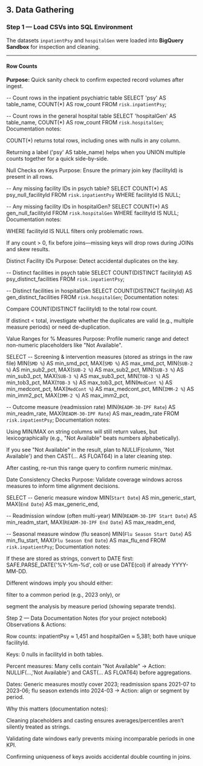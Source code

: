 ## 3. Data Gathering

### Step 1 — Load CSVs into SQL Environment
The datasets `inpatientPsy` and `hospitalGen` were loaded into **BigQuery Sandbox** for inspection and cleaning.

---

#### Row Counts
**Purpose:** Quick sanity check to confirm expected record volumes after ingest.

-- Count rows in the inpatient psychiatric table
SELECT 'psy' AS table_name, COUNT(*) AS row_count
FROM `risk.inpatientPsy`;

-- Count rows in the general hospital table
SELECT 'hospitalGen' AS table_name, COUNT(*) AS row_count
FROM `risk.hospitalGen`;
Documentation notes:

COUNT(*) returns total rows, including ones with nulls in any column.

Returning a label ('psy' AS table_name) helps when you UNION multiple counts together for a quick side-by-side.

Null Checks on Keys
Purpose: Ensure the primary join key (facilityId) is present in all rows.

-- Any missing facility IDs in psych table?
SELECT COUNT(*) AS psy_null_facilityId
FROM `risk.inpatientPsy`
WHERE facilityId IS NULL;

-- Any missing facility IDs in hospitalGen?
SELECT COUNT(*) AS gen_null_facilityId
FROM `risk.hospitalGen`
WHERE facilityId IS NULL;
Documentation notes:

WHERE facilityId IS NULL filters only problematic rows.

If any count > 0, fix before joins—missing keys will drop rows during JOINs and skew results.

Distinct Facility IDs
Purpose: Detect accidental duplicates on the key.

-- Distinct facilities in psych table
SELECT COUNT(DISTINCT facilityId) AS psy_distinct_facilities
FROM `risk.inpatientPsy`;

-- Distinct facilities in hospitalGen
SELECT COUNT(DISTINCT facilityId) AS gen_distinct_facilities
FROM `risk.hospitalGen`;
Documentation notes:

Compare COUNT(DISTINCT facilityId) to the total row count.

If distinct < total, investigate whether the duplicates are valid (e.g., multiple measure periods) or need de-duplication.

Value Ranges for % Measures
Purpose: Profile numeric range and detect non-numeric placeholders like "Not Available".

SELECT
  -- Screening & intervention measures (stored as strings in the raw file)
  MIN(`SMD %`)       AS min_smd_pct,
  MAX(`SMD %`)       AS max_smd_pct,
  MIN(`SUB-2 %`)     AS min_sub2_pct,
  MAX(`SUB-2 %`)     AS max_sub2_pct,
  MIN(`SUB-3 %`)     AS min_sub3_pct,
  MAX(`SUB-3 %`)     AS max_sub3_pct,
  MIN(`TOB-3 %`)     AS min_tob3_pct,
  MAX(`TOB-3 %`)     AS max_tob3_pct,
  MIN(`MedCont %`)   AS min_medcont_pct,
  MAX(`MedCont %`)   AS max_medcont_pct,
  MIN(`IMM-2 %`)     AS min_imm2_pct,
  MAX(`IMM-2 %`)     AS max_imm2_pct,

  -- Outcome measure (readmission rate)
  MIN(`READM-30-IPF Rate`) AS min_readm_rate,
  MAX(`READM-30-IPF Rate`) AS max_readm_rate
FROM `risk.inpatientPsy`;
Documentation notes:

Using MIN/MAX on string columns will still return values, but lexicographically (e.g., "Not Available" beats numbers alphabetically).

If you see "Not Available" in the result, plan to NULLIF(column, 'Not Available') and then CAST(... AS FLOAT64) in a later cleaning step.

After casting, re-run this range query to confirm numeric min/max.

Date Consistency Checks
Purpose: Validate coverage windows across measures to inform time alignment decisions.

SELECT
  -- Generic measure window
  MIN(`Start Date`)               AS min_generic_start,
  MAX(`End Date`)                 AS max_generic_end,

  -- Readmission window (often multi-year)
  MIN(`READM-30-IPF Start Date`)  AS min_readm_start,
  MAX(`READM-30-IPF End Date`)    AS max_readm_end,

  -- Seasonal measure window (flu season)
  MIN(`Flu Season Start Date`)    AS min_flu_start,
  MAX(`Flu Season End Date`)      AS max_flu_end
FROM `risk.inpatientPsy`;
Documentation notes:

If these are stored as strings, convert to DATE first: SAFE.PARSE_DATE('%Y-%m-%d', col) or use DATE(col) if already YYYY-MM-DD.

Different windows imply you should either:

filter to a common period (e.g., 2023 only), or

segment the analysis by measure period (showing separate trends).

Step 2 — Data Documentation Notes (for your project notebook)
Observations & Actions:

Row counts: inpatientPsy ≈ 1,451 and hospitalGen ≈ 5,381; both have unique facilityId.

Keys: 0 nulls in facilityId in both tables.

Percent measures: Many cells contain "Not Available" → Action: NULLIF(...,'Not Available') and CAST(... AS FLOAT64) before aggregations.

Dates: Generic measures mostly cover 2023; readmission spans 2021-07 to 2023-06; flu season extends into 2024-03 → Action: align or segment by period.

Why this matters (documentation notes):

Cleaning placeholders and casting ensures averages/percentiles aren’t silently treated as strings.

Validating date windows early prevents mixing incomparable periods in one KPI.

Confirming uniqueness of keys avoids accidental double counting in joins.
